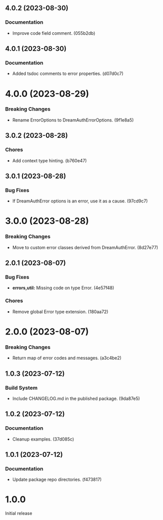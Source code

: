 ## 4.0.2 (2023-08-30)

### Documentation

- Improve code field comment. (055b2db)

## 4.0.1 (2023-08-30)

### Documentation

- Added tsdoc comments to error properties. (d07d0c7)

# 4.0.0 (2023-08-29)

### Breaking Changes

- Rename ErrorOptions to DreamAuthErrorOptions. (9f1e8a5)

## 3.0.2 (2023-08-28)

### Chores

- Add context type hinting. (b760e47)

## 3.0.1 (2023-08-28)

### Bug Fixes

- If DreamAuthError options is an error, use it as a cause. (97cd9c7)

# 3.0.0 (2023-08-28)

### Breaking Changes

- Move to custom error classes derived from DreamAuthError. (8d27e77)

## 2.0.1 (2023-08-07)

### Bug Fixes

- **errors,util:** Missing code on type Error. (4e57f48)

### Chores

- Remove global Error type extension. (180aa72)

# 2.0.0 (2023-08-07)

### Breaking Changes

- Return map of error codes and messages. (a3c4be2)

## 1.0.3 (2023-07-12)

### Build System

- Include CHANGELOG.md in the published package. (9da87e5)

## 1.0.2 (2023-07-12)

### Documentation

- Cleanup examples. (37d085c)

## 1.0.1 (2023-07-12)

### Documentation

- Update package repo directories. (f473817)

# 1.0.0

Initial release
